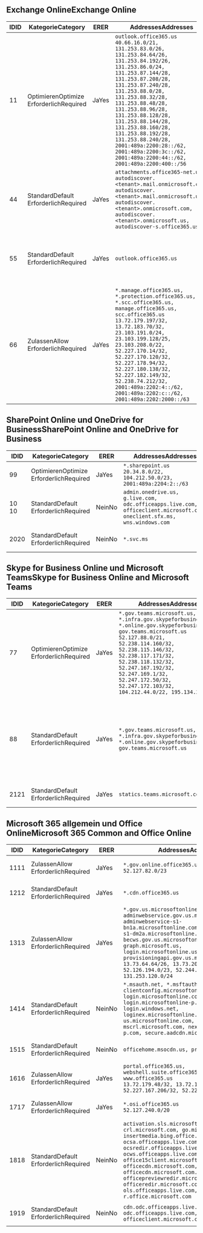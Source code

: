 <!--THIS FILE IS AUTOMATICALLY GENERATED. MANUAL CHANGES WILL BE OVERWRITTEN.-->
<!--Please contact the Office 365 Endpoints team with any questions.-->
<!--USGovGCCHigh endpoints version 2019072900-->
<!--File generated 2019-08-21 08:00:12.4601-->

## <a name="exchange-online"></a><span data-ttu-id="71df6-101">Exchange Online</span><span class="sxs-lookup"><span data-stu-id="71df6-101">Exchange Online</span></span>

<span data-ttu-id="71df6-102">ID</span><span class="sxs-lookup"><span data-stu-id="71df6-102">ID</span></span> | <span data-ttu-id="71df6-103">Kategorie</span><span class="sxs-lookup"><span data-stu-id="71df6-103">Category</span></span> | <span data-ttu-id="71df6-104">ER</span><span class="sxs-lookup"><span data-stu-id="71df6-104">ER</span></span> | <span data-ttu-id="71df6-105">Addresses</span><span class="sxs-lookup"><span data-stu-id="71df6-105">Addresses</span></span> | <span data-ttu-id="71df6-106">Ports</span><span class="sxs-lookup"><span data-stu-id="71df6-106">Ports</span></span>
-- | -------------------- | --- | ------------------------------------------------------------------------------------------------------------------------------------------------------------------------------------------------------------------------------------------------------------------------------------------------------------------------------------------------------------------------------------------------------------------------------------------------ | -------------------------------
<span data-ttu-id="71df6-107">1</span><span class="sxs-lookup"><span data-stu-id="71df6-107">1</span></span> | <span data-ttu-id="71df6-108">Optimieren</span><span class="sxs-lookup"><span data-stu-id="71df6-108">Optimize</span></span><BR><span data-ttu-id="71df6-109">Erforderlich</span><span class="sxs-lookup"><span data-stu-id="71df6-109">Required</span></span> | <span data-ttu-id="71df6-110">Ja</span><span class="sxs-lookup"><span data-stu-id="71df6-110">Yes</span></span> | `outlook.office365.us`<BR>`40.66.16.0/21, 131.253.83.0/26, 131.253.84.64/26, 131.253.84.192/26, 131.253.86.0/24, 131.253.87.144/28, 131.253.87.208/28, 131.253.87.240/28, 131.253.88.0/28, 131.253.88.32/28, 131.253.88.48/28, 131.253.88.96/28, 131.253.88.128/28, 131.253.88.144/28, 131.253.88.160/28, 131.253.88.192/28, 131.253.88.240/28, 2001:489a:2200:28::/62, 2001:489a:2200:3c::/62, 2001:489a:2200:44::/62, 2001:489a:2200:400::/56` | <span data-ttu-id="71df6-111">**TCP:** 443, 80</span><span class="sxs-lookup"><span data-stu-id="71df6-111">**TCP:** 443, 80</span></span>
<span data-ttu-id="71df6-112">4</span><span class="sxs-lookup"><span data-stu-id="71df6-112">4</span></span> | <span data-ttu-id="71df6-113">Standard</span><span class="sxs-lookup"><span data-stu-id="71df6-113">Default</span></span><BR><span data-ttu-id="71df6-114">Erforderlich</span><span class="sxs-lookup"><span data-stu-id="71df6-114">Required</span></span> | <span data-ttu-id="71df6-115">Ja</span><span class="sxs-lookup"><span data-stu-id="71df6-115">Yes</span></span> | `attachments.office365-net.us, autodiscover.<tenant>.mail.onmicrosoft.com, autodiscover.<tenant>.mail.onmicrosoft.us, autodiscover.<tenant>.onmicrosoft.com, autodiscover.<tenant>.onmicrosoft.us, autodiscover-s.office365.us` | <span data-ttu-id="71df6-116">**TCP:** 443, 80</span><span class="sxs-lookup"><span data-stu-id="71df6-116">**TCP:** 443, 80</span></span>
<span data-ttu-id="71df6-117">5</span><span class="sxs-lookup"><span data-stu-id="71df6-117">5</span></span> | <span data-ttu-id="71df6-118">Standard</span><span class="sxs-lookup"><span data-stu-id="71df6-118">Default</span></span><BR><span data-ttu-id="71df6-119">Erforderlich</span><span class="sxs-lookup"><span data-stu-id="71df6-119">Required</span></span> | <span data-ttu-id="71df6-120">Ja</span><span class="sxs-lookup"><span data-stu-id="71df6-120">Yes</span></span> | `outlook.office365.us` | <span data-ttu-id="71df6-121">**TCP:** 143, 25, 587, 993, 995</span><span class="sxs-lookup"><span data-stu-id="71df6-121">**TCP:** 143, 25, 587, 993, 995</span></span>
<span data-ttu-id="71df6-122">6</span><span class="sxs-lookup"><span data-stu-id="71df6-122">6</span></span> | <span data-ttu-id="71df6-123">Zulassen</span><span class="sxs-lookup"><span data-stu-id="71df6-123">Allow</span></span><BR><span data-ttu-id="71df6-124">Erforderlich</span><span class="sxs-lookup"><span data-stu-id="71df6-124">Required</span></span> | <span data-ttu-id="71df6-125">Ja</span><span class="sxs-lookup"><span data-stu-id="71df6-125">Yes</span></span> | `*.manage.office365.us, *.protection.office365.us, *.scc.office365.us, manage.office365.us, scc.office365.us`<BR>`13.72.179.197/32, 13.72.183.70/32, 23.103.191.0/24, 23.103.199.128/25, 23.103.208.0/22, 52.227.170.14/32, 52.227.170.120/32, 52.227.178.94/32, 52.227.180.138/32, 52.227.182.149/32, 52.238.74.212/32, 2001:489a:2202:4::/62, 2001:489a:2202:c::/62, 2001:489a:2202:2000::/63` | <span data-ttu-id="71df6-126">**TCP:** 25, 443</span><span class="sxs-lookup"><span data-stu-id="71df6-126">**TCP:** 25, 443</span></span>

## <a name="sharepoint-online-and-onedrive-for-business"></a><span data-ttu-id="71df6-127">SharePoint Online und OneDrive for Business</span><span class="sxs-lookup"><span data-stu-id="71df6-127">SharePoint Online and OneDrive for Business</span></span>

<span data-ttu-id="71df6-128">ID</span><span class="sxs-lookup"><span data-stu-id="71df6-128">ID</span></span> | <span data-ttu-id="71df6-129">Kategorie</span><span class="sxs-lookup"><span data-stu-id="71df6-129">Category</span></span> | <span data-ttu-id="71df6-130">ER</span><span class="sxs-lookup"><span data-stu-id="71df6-130">ER</span></span> | <span data-ttu-id="71df6-131">Addresses</span><span class="sxs-lookup"><span data-stu-id="71df6-131">Addresses</span></span> | <span data-ttu-id="71df6-132">Ports</span><span class="sxs-lookup"><span data-stu-id="71df6-132">Ports</span></span>
-- | -------------------- | --- | ----------------------------------------------------------------------------------------------------------------------- | ----------------
<span data-ttu-id="71df6-133">9</span><span class="sxs-lookup"><span data-stu-id="71df6-133">9</span></span> | <span data-ttu-id="71df6-134">Optimieren</span><span class="sxs-lookup"><span data-stu-id="71df6-134">Optimize</span></span><BR><span data-ttu-id="71df6-135">Erforderlich</span><span class="sxs-lookup"><span data-stu-id="71df6-135">Required</span></span> | <span data-ttu-id="71df6-136">Ja</span><span class="sxs-lookup"><span data-stu-id="71df6-136">Yes</span></span> | `*.sharepoint.us`<BR>`20.34.8.0/22, 104.212.50.0/23, 2001:489a:2204:2::/63` | <span data-ttu-id="71df6-137">**TCP:** 443, 80</span><span class="sxs-lookup"><span data-stu-id="71df6-137">**TCP:** 443, 80</span></span>
<span data-ttu-id="71df6-138">10 </span><span class="sxs-lookup"><span data-stu-id="71df6-138">10</span></span> | <span data-ttu-id="71df6-139">Standard</span><span class="sxs-lookup"><span data-stu-id="71df6-139">Default</span></span><BR><span data-ttu-id="71df6-140">Erforderlich</span><span class="sxs-lookup"><span data-stu-id="71df6-140">Required</span></span> | <span data-ttu-id="71df6-141">Nein</span><span class="sxs-lookup"><span data-stu-id="71df6-141">No</span></span> | `admin.onedrive.us, g.live.com, odc.officeapps.live.com, officeclient.microsoft.com, oneclient.sfx.ms, wns.windows.com` | <span data-ttu-id="71df6-142">**TCP:** 443, 80</span><span class="sxs-lookup"><span data-stu-id="71df6-142">**TCP:** 443, 80</span></span>
<span data-ttu-id="71df6-143">20</span><span class="sxs-lookup"><span data-stu-id="71df6-143">20</span></span> | <span data-ttu-id="71df6-144">Standard</span><span class="sxs-lookup"><span data-stu-id="71df6-144">Default</span></span><BR><span data-ttu-id="71df6-145">Erforderlich</span><span class="sxs-lookup"><span data-stu-id="71df6-145">Required</span></span> | <span data-ttu-id="71df6-146">Nein</span><span class="sxs-lookup"><span data-stu-id="71df6-146">No</span></span> | `*.svc.ms` | <span data-ttu-id="71df6-147">**TCP:** 443, 80</span><span class="sxs-lookup"><span data-stu-id="71df6-147">**TCP:** 443, 80</span></span>

## <a name="skype-for-business-online-and-microsoft-teams"></a><span data-ttu-id="71df6-148">Skype for Business Online und Microsoft Teams</span><span class="sxs-lookup"><span data-stu-id="71df6-148">Skype for Business Online and Microsoft Teams</span></span>

<span data-ttu-id="71df6-149">ID</span><span class="sxs-lookup"><span data-stu-id="71df6-149">ID</span></span> | <span data-ttu-id="71df6-150">Kategorie</span><span class="sxs-lookup"><span data-stu-id="71df6-150">Category</span></span> | <span data-ttu-id="71df6-151">ER</span><span class="sxs-lookup"><span data-stu-id="71df6-151">ER</span></span> | <span data-ttu-id="71df6-152">Addresses</span><span class="sxs-lookup"><span data-stu-id="71df6-152">Addresses</span></span> | <span data-ttu-id="71df6-153">Ports</span><span class="sxs-lookup"><span data-stu-id="71df6-153">Ports</span></span>
-- | -------------------- | --- | --------------------------------------------------------------------------------------------------------------------------------------------------------------------------------------------------------------------------------------------------------------------------------------------------------------------------------- | --------------------------------------------------
<span data-ttu-id="71df6-154">7</span><span class="sxs-lookup"><span data-stu-id="71df6-154">7</span></span> | <span data-ttu-id="71df6-155">Optimieren</span><span class="sxs-lookup"><span data-stu-id="71df6-155">Optimize</span></span><BR><span data-ttu-id="71df6-156">Erforderlich</span><span class="sxs-lookup"><span data-stu-id="71df6-156">Required</span></span> | <span data-ttu-id="71df6-157">Ja</span><span class="sxs-lookup"><span data-stu-id="71df6-157">Yes</span></span> | `*.gov.teams.microsoft.us, *.infra.gov.skypeforbusiness.us, *.online.gov.skypeforbusiness.us, gov.teams.microsoft.us`<BR>`52.127.88.0/21, 52.238.114.160/32, 52.238.115.146/32, 52.238.117.171/32, 52.238.118.132/32, 52.247.167.192/32, 52.247.169.1/32, 52.247.172.50/32, 52.247.172.103/32, 104.212.44.0/22, 195.134.228.0/22` | <span data-ttu-id="71df6-158">**TCP:** 443, 80</span><span class="sxs-lookup"><span data-stu-id="71df6-158">**TCP:** 443, 80</span></span><BR><span data-ttu-id="71df6-159">**UDP:** 3478</span><span class="sxs-lookup"><span data-stu-id="71df6-159">**UDP:** 3478</span></span>
<span data-ttu-id="71df6-160">8</span><span class="sxs-lookup"><span data-stu-id="71df6-160">8</span></span> | <span data-ttu-id="71df6-161">Standard</span><span class="sxs-lookup"><span data-stu-id="71df6-161">Default</span></span><BR><span data-ttu-id="71df6-162">Erforderlich</span><span class="sxs-lookup"><span data-stu-id="71df6-162">Required</span></span> | <span data-ttu-id="71df6-163">Ja</span><span class="sxs-lookup"><span data-stu-id="71df6-163">Yes</span></span> | `*.gov.teams.microsoft.us, *.infra.gov.skypeforbusiness.us, *.online.gov.skypeforbusiness.us, gov.teams.microsoft.us` | <span data-ttu-id="71df6-164">**TCP:** 5061, 50000-59999</span><span class="sxs-lookup"><span data-stu-id="71df6-164">**TCP:** 5061, 50000-59999</span></span><BR><span data-ttu-id="71df6-165">**UDP:** 50000-59999</span><span class="sxs-lookup"><span data-stu-id="71df6-165">**UDP:** 50000-59999</span></span>
<span data-ttu-id="71df6-166">21</span><span class="sxs-lookup"><span data-stu-id="71df6-166">21</span></span> | <span data-ttu-id="71df6-167">Standard</span><span class="sxs-lookup"><span data-stu-id="71df6-167">Default</span></span><BR><span data-ttu-id="71df6-168">Erforderlich</span><span class="sxs-lookup"><span data-stu-id="71df6-168">Required</span></span> | <span data-ttu-id="71df6-169">Ja</span><span class="sxs-lookup"><span data-stu-id="71df6-169">Yes</span></span> | `statics.teams.microsoft.com` | <span data-ttu-id="71df6-170">**TCP:** 443</span><span class="sxs-lookup"><span data-stu-id="71df6-170">**TCP:** 443</span></span>

## <a name="microsoft-365-common-and-office-online"></a><span data-ttu-id="71df6-171">Microsoft 365 allgemein und Office Online</span><span class="sxs-lookup"><span data-stu-id="71df6-171">Microsoft 365 Common and Office Online</span></span>

<span data-ttu-id="71df6-172">ID</span><span class="sxs-lookup"><span data-stu-id="71df6-172">ID</span></span> | <span data-ttu-id="71df6-173">Kategorie</span><span class="sxs-lookup"><span data-stu-id="71df6-173">Category</span></span> | <span data-ttu-id="71df6-174">ER</span><span class="sxs-lookup"><span data-stu-id="71df6-174">ER</span></span> | <span data-ttu-id="71df6-175">Addresses</span><span class="sxs-lookup"><span data-stu-id="71df6-175">Addresses</span></span> | <span data-ttu-id="71df6-176">Ports</span><span class="sxs-lookup"><span data-stu-id="71df6-176">Ports</span></span>
-- | ------------------- | --- | ---------------------------------------------------------------------------------------------------------------------------------------------------------------------------------------------------------------------------------------------------------------------------------------------------------------------------------------------------------------------------------------------- | ----------------
<span data-ttu-id="71df6-177">11</span><span class="sxs-lookup"><span data-stu-id="71df6-177">11</span></span> | <span data-ttu-id="71df6-178">Zulassen</span><span class="sxs-lookup"><span data-stu-id="71df6-178">Allow</span></span><BR><span data-ttu-id="71df6-179">Erforderlich</span><span class="sxs-lookup"><span data-stu-id="71df6-179">Required</span></span> | <span data-ttu-id="71df6-180">Ja</span><span class="sxs-lookup"><span data-stu-id="71df6-180">Yes</span></span> | `*.gov.online.office365.us`<BR>`52.127.82.0/23` | <span data-ttu-id="71df6-181">**TCP:** 443</span><span class="sxs-lookup"><span data-stu-id="71df6-181">**TCP:** 443</span></span>
<span data-ttu-id="71df6-182">12</span><span class="sxs-lookup"><span data-stu-id="71df6-182">12</span></span> | <span data-ttu-id="71df6-183">Standard</span><span class="sxs-lookup"><span data-stu-id="71df6-183">Default</span></span><BR><span data-ttu-id="71df6-184">Erforderlich</span><span class="sxs-lookup"><span data-stu-id="71df6-184">Required</span></span> | <span data-ttu-id="71df6-185">Ja</span><span class="sxs-lookup"><span data-stu-id="71df6-185">Yes</span></span> | `*.cdn.office365.us` | <span data-ttu-id="71df6-186">**TCP:** 443</span><span class="sxs-lookup"><span data-stu-id="71df6-186">**TCP:** 443</span></span>
<span data-ttu-id="71df6-187">13</span><span class="sxs-lookup"><span data-stu-id="71df6-187">13</span></span> | <span data-ttu-id="71df6-188">Zulassen</span><span class="sxs-lookup"><span data-stu-id="71df6-188">Allow</span></span><BR><span data-ttu-id="71df6-189">Erforderlich</span><span class="sxs-lookup"><span data-stu-id="71df6-189">Required</span></span> | <span data-ttu-id="71df6-190">Ja</span><span class="sxs-lookup"><span data-stu-id="71df6-190">Yes</span></span> | `*.gov.us.microsoftonline.com, adminwebservice.gov.us.microsoftonline.com, adminwebservice-s1-bn1a.microsoftonline.com, adminwebservice-s1-dm2a.microsoftonline.com, becws.gov.us.microsoftonline.com, graph.microsoft.us, login.microsoftonline.us, provisioningapi.gov.us.microsoftonline.com`<BR>`13.73.64.64/26, 13.73.208.128/25, 52.126.194.0/23, 52.244.120.128/25, 131.253.120.0/24` | <span data-ttu-id="71df6-191">**TCP:** 443</span><span class="sxs-lookup"><span data-stu-id="71df6-191">**TCP:** 443</span></span>
<span data-ttu-id="71df6-192">14</span><span class="sxs-lookup"><span data-stu-id="71df6-192">14</span></span> | <span data-ttu-id="71df6-193">Standard</span><span class="sxs-lookup"><span data-stu-id="71df6-193">Default</span></span><BR><span data-ttu-id="71df6-194">Erforderlich</span><span class="sxs-lookup"><span data-stu-id="71df6-194">Required</span></span> | <span data-ttu-id="71df6-195">Nein</span><span class="sxs-lookup"><span data-stu-id="71df6-195">No</span></span> | `*.msauth.net, *.msftauth.net, clientconfig.microsoftonline-p.net, login.microsoftonline.com, login.microsoftonline-p.com, login.windows.net, loginex.microsoftonline.com, login-us.microsoftonline.com, mscrl.microsoft.com, nexus.microsoftonline-p.com, secure.aadcdn.microsoftonline-p.com` | <span data-ttu-id="71df6-196">**TCP:** 443</span><span class="sxs-lookup"><span data-stu-id="71df6-196">**TCP:** 443</span></span>
<span data-ttu-id="71df6-197">15</span><span class="sxs-lookup"><span data-stu-id="71df6-197">15</span></span> | <span data-ttu-id="71df6-198">Standard</span><span class="sxs-lookup"><span data-stu-id="71df6-198">Default</span></span><BR><span data-ttu-id="71df6-199">Erforderlich</span><span class="sxs-lookup"><span data-stu-id="71df6-199">Required</span></span> | <span data-ttu-id="71df6-200">Nein</span><span class="sxs-lookup"><span data-stu-id="71df6-200">No</span></span> | `officehome.msocdn.us, prod.msocdn.us` | <span data-ttu-id="71df6-201">**TCP:** 443, 80</span><span class="sxs-lookup"><span data-stu-id="71df6-201">**TCP:** 443, 80</span></span>
<span data-ttu-id="71df6-202">16</span><span class="sxs-lookup"><span data-stu-id="71df6-202">16</span></span> | <span data-ttu-id="71df6-203">Zulassen</span><span class="sxs-lookup"><span data-stu-id="71df6-203">Allow</span></span><BR><span data-ttu-id="71df6-204">Erforderlich</span><span class="sxs-lookup"><span data-stu-id="71df6-204">Required</span></span> | <span data-ttu-id="71df6-205">Ja</span><span class="sxs-lookup"><span data-stu-id="71df6-205">Yes</span></span> | `portal.office365.us, webshell.suite.office365.us, www.office365.us`<BR>`13.72.179.48/32, 13.72.188.8/32, 52.227.167.206/32, 52.227.170.242/32` | <span data-ttu-id="71df6-206">**TCP:** 443, 80</span><span class="sxs-lookup"><span data-stu-id="71df6-206">**TCP:** 443, 80</span></span>
<span data-ttu-id="71df6-207">17</span><span class="sxs-lookup"><span data-stu-id="71df6-207">17</span></span> | <span data-ttu-id="71df6-208">Zulassen</span><span class="sxs-lookup"><span data-stu-id="71df6-208">Allow</span></span><BR><span data-ttu-id="71df6-209">Erforderlich</span><span class="sxs-lookup"><span data-stu-id="71df6-209">Required</span></span> | <span data-ttu-id="71df6-210">Ja</span><span class="sxs-lookup"><span data-stu-id="71df6-210">Yes</span></span> | `*.osi.office365.us`<BR>`52.127.240.0/20` | <span data-ttu-id="71df6-211">**TCP:** 443</span><span class="sxs-lookup"><span data-stu-id="71df6-211">**TCP:** 443</span></span>
<span data-ttu-id="71df6-212">18</span><span class="sxs-lookup"><span data-stu-id="71df6-212">18</span></span> | <span data-ttu-id="71df6-213">Standard</span><span class="sxs-lookup"><span data-stu-id="71df6-213">Default</span></span><BR><span data-ttu-id="71df6-214">Erforderlich</span><span class="sxs-lookup"><span data-stu-id="71df6-214">Required</span></span> | <span data-ttu-id="71df6-215">Nein</span><span class="sxs-lookup"><span data-stu-id="71df6-215">No</span></span> | `activation.sls.microsoft.com, crl.microsoft.com, go.microsoft.com, insertmedia.bing.office.net, ocsa.officeapps.live.com, ocsredir.officeapps.live.com, ocws.officeapps.live.com, office15client.microsoft.com, officecdn.microsoft.com, officecdn.microsoft.com.edgesuite.net, officepreviewredir.microsoft.com, officeredir.microsoft.com, ols.officeapps.live.com, r.office.microsoft.com` | <span data-ttu-id="71df6-216">**TCP:** 443, 80</span><span class="sxs-lookup"><span data-stu-id="71df6-216">**TCP:** 443, 80</span></span>
<span data-ttu-id="71df6-217">19</span><span class="sxs-lookup"><span data-stu-id="71df6-217">19</span></span> | <span data-ttu-id="71df6-218">Standard</span><span class="sxs-lookup"><span data-stu-id="71df6-218">Default</span></span><BR><span data-ttu-id="71df6-219">Erforderlich</span><span class="sxs-lookup"><span data-stu-id="71df6-219">Required</span></span> | <span data-ttu-id="71df6-220">Nein</span><span class="sxs-lookup"><span data-stu-id="71df6-220">No</span></span> | `cdn.odc.officeapps.live.com, odc.officeapps.live.com, officeclient.microsoft.com` | <span data-ttu-id="71df6-221">**TCP:** 443, 80</span><span class="sxs-lookup"><span data-stu-id="71df6-221">**TCP:** 443, 80</span></span>
